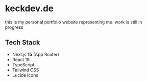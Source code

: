 # keckdev.de

this is my personal portfolio website representing me. work is still in progress

## Tech Stack

- Next.js **15** (App Router)
- React 19
- TypeScript
- Tailwind CSS
- Lucide Icons